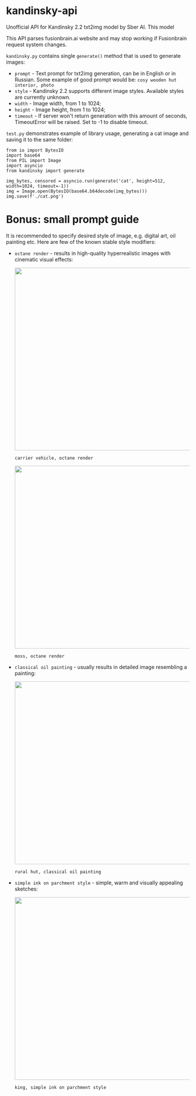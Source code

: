 # kandinsky-api
Unofficial API for Kandinsky 2.2 txt2img model by Sber AI. This model 

This API parses fusionbrain.ai website and may stop working if Fusionbrain request system changes.

`kandinsky.py` contains single `generate()` method that is used to generate images:

- `prompt` - Text prompt for txt2img generation, can be in English or in Russian. Some example of good prompt would be: `cosy wooden hut interior, photo`
- `style` - Kandinsky 2.2 supports different image styles. Available styles are currently unknown.
- `width` - Image width, from 1 to 1024;
- `height` - Image height, from 1 to 1024;
- `timeout` - If server won't return generation with this amount of seconds, TimeoutError will be raised. Set to -1 to disable timeout.

`test.py` demonstrates example of library usage, generating a cat image and saving it to the same folder:
```
from io import BytesIO
import base64
from PIL import Image
import asyncio
from kandinsky import generate

img_bytes, censored = asyncio.run(generate('cat', height=512, width=1024, timeout=-1))
img = Image.open(BytesIO(base64.b64decode(img_bytes)))
img.save(f'./cat.png')
```
# Bonus: small prompt guide
It is recommended to specify desired style of image, e.g. digital art, oil painting etc. Here are few of the known stable style modifiers:
- `octane render` - results in high-quality hyperrealistic images with cinematic visual effects:

  <img src="https://github.com/cat-programmer2/kandinsky-api/assets/140415791/1043f9b0-1173-4d6e-8971-6df8bd0e4aba" width="500">
  
  `carrier vehicle, octane render`
  
  <img src="https://github.com/cat-programmer2/kandinsky-api/assets/140415791/ce98c002-c96b-4ad1-928c-fb3f5e2fbdf9" width="500">
  
  `moss, octane render`

- `classical oil painting` - usually results in detailed image resembling a painting:

  <img src="https://github.com/cat-programmer2/kandinsky-api/assets/140415791/48a347f0-e5d8-4255-981a-7ff01ad74eb6" width="500">
  
  `rural hut, classical oil painting`

- `simple ink on parchment style` - simple, warm and visually appealing sketches:

  <img src="https://github.com/cat-programmer2/kandinsky-api/assets/140415791/eae7b2e3-5277-4329-9fa1-e7c6bea79d45" width="500">
  
  `king, simple ink on parchment style`
 
